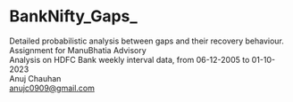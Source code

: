 # BankNifty_Gaps_
Detailed probabilistic analysis between gaps and their recovery behaviour.<br />
Assignment for ManuBhatia Advisory <br />
Analysis on HDFC Bank weekly interval data, from 06-12-2005 to 01-10-2023<br />
Anuj Chauhan<br />
anujc0909@gmail.com

